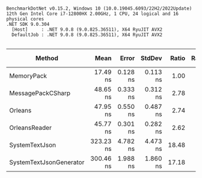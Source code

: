 ```

BenchmarkDotNet v0.15.2, Windows 10 (10.0.19045.6093/22H2/2022Update)
12th Gen Intel Core i7-12800HX 2.00GHz, 1 CPU, 24 logical and 16 physical cores
.NET SDK 9.0.304
  [Host]     : .NET 9.0.8 (9.0.825.36511), X64 RyuJIT AVX2
  DefaultJob : .NET 9.0.8 (9.0.825.36511), X64 RyuJIT AVX2


```
| Method                  | Mean      | Error    | StdDev   | Ratio | RatioSD | Gen0   | Allocated | Alloc Ratio |
|------------------------ |----------:|---------:|---------:|------:|--------:|-------:|----------:|------------:|
| MemoryPack              |  17.49 ns | 0.128 ns | 0.113 ns |  1.00 |    0.01 | 0.0043 |      56 B |        1.00 |
| MessagePackCSharp       |  48.65 ns | 0.333 ns | 0.312 ns |  2.78 |    0.02 | 0.0042 |      56 B |        1.00 |
| Orleans                 |  47.95 ns | 0.550 ns | 0.487 ns |  2.74 |    0.03 | 0.0042 |      56 B |        1.00 |
| OrleansReader           |  45.77 ns | 0.301 ns | 0.282 ns |  2.62 |    0.02 | 0.0042 |      56 B |        1.00 |
| SystemTextJson          | 323.23 ns | 4.782 ns | 4.473 ns | 18.48 |    0.27 | 0.0038 |      56 B |        1.00 |
| SystemTextJsonGenerator | 300.46 ns | 1.988 ns | 1.860 ns | 17.18 |    0.15 | 0.0038 |      56 B |        1.00 |
